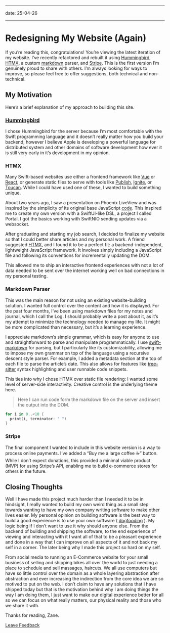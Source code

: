 -----

date: 25-04-26

-----

# Redesigning My Website (Again)

If you’re reading this, congratulations! You’re viewing the latest iteration of
my website. I’ve recently refactored and rebuilt it using 
[Hummingbird](https://hummingbird.codes), [HTMX](https://htmx.org), a custom 
[markdown](https://www.markdownguide.org/getting-started/) parser, and 
[Stripe](https://stripe.com). This is the first version I’m genuinely proud to 
share with others. I’m always looking for ways to improve, so please feel free 
to offer suggestions, both technical and non-technical.

## My Motivation

Here’s a brief explanation of my approach to building this site.

### [Hummingbird](https://hummingbird.codes)

I chose Hummingbird for the server because I’m most comfortable with the Swift 
programming language and it doesn’t really matter how you build your backend, 
however I believe Apple is developing a powerful language for distributed 
system and other domains of software development how ever it is still very 
early in it’s development in my opinion.

### HTMX

Many Swift-based websites use either a frontend framework like 
[Vue](https://vuejs.org) or [React](https://react.dev), or generate static 
files to serve with tools like 
[Publish](https://github.com/JohnSundell/Publish), 
[Ignite](https://github.com/twostraws/Ignite), or 
[Toucan](https://toucansites.com). While I could have used one of these, I 
wanted to build something unique.

About two years ago, I saw a presentation on Phoenix LiveView and was inspired 
by the simplicity of its original base JavaScript 
[code](https://youtu.be/FADQAnq0RpA?feature=shared&t=629). This inspired me to 
create my own version with a SwiftUI-like DSL, a project I called Portal. I got
the basics working with SwiftNIO sending updates via a websocket.

After graduating and starting my job search, I decided to finalize my website 
so that I could better share articles and my personal work. A friend suggested 
[HTMX](https://htmx.org), and I found it to be a perfect fit: a 
backend-independent, lightweight JavaScript framework. It involves simply 
including a JavaScript file and following its conventions for incrementally 
updating the DOM.

This allowed me to ship an interactive frontend experiences with not a lot of 
data needed to be sent over the internet working well on bad connections in my 
personal testing.

### Markdown Parser

This was the main reason for not using an existing website-building solution. I
wanted full control over the content and how it is displayed. For the past four
months, I’ve been using markdown files for my notes and journal, which I call 
the Log. I should probably write a post about it, as it’s my attempt to 
minimize the technology needed to manage my life. It might be more complicated 
than necessary, but it’s a learning experience.

I appreciate markdown’s simple grammar, which is easy for anyone to use and 
straightforward to parse and manipulate programmatically. I use 
[swift-markdown](https://github.com/swiftlang/swift-markdown) for parsing, but 
I particularly like its customizability, allowing me to impose my own grammar 
on top of the language using a recursive descent style parser. For example, I 
added a metadata section at the top of each file to parse the article’s date. 
This also allows for features like 
[tree-sitter](https://tree-sitter.github.io/tree-sitter/) syntax highlighting 
and user runnable code snippets.

This ties into why I chose HTMX over static file rendering: I wanted some level
of server-side interactivity. Creative control is the underlying theme here.

> Here I can run code form the markdown file on the server and insert the 
> output into the DOM.

```swift run
for i in 0..<10 {
  print(i, terminator: " ")
}
```

### Stripe

The final component I wanted to include in this website version is a way to 
process online payments. I’ve added a “Buy me a large coffee ☕️” button. While I
don’t expect donations, this provided a minimal viable product (MVP) for using 
Stripe’s API, enabling me to build e-commerce stores for others in the future.

## Closing Thoughts

Well I have made this project much harder than I needed it to be in hindsight, 
I really wanted to build my own weird thing as a small step towards wanting to 
have my own company writing software to make other lives easier. My personal 
opinion on building software is the best way to build a good experience is to 
use your own software ( 
[dogfooding](https://en.wikipedia.org/wiki/Eating_your_own_dog_food#:~:text=Eating%20your%20own%20dog%20food%20or%20%22dogfooding%22%20is%20the%20practice,usage%20using%20product%20management%20techniques.)
 ). My logic being if I don’t want to use it why should anyone else. From the 
backend of building and shipping the software, to the end experience of viewing
and interacting with it I want all of that to be a pleasant experience and done
in a way that I can improve on all aspects of it and not back my self in a 
corner. The later being why I made this project so hard on my self.

From social media to running an E-Commerce website for your small business of 
selling and shipping bikes all over the world to just needing a place to 
schedule and sell massages, haircuts. We all use computers but have so little 
control over the domain as a whole layering abstraction after abstraction and 
ever increasing the indirection from the core idea we are so motived to put on 
the web. I don’t claim to have any solutions that I have shipped today but that
is the motivation behind why I am doing things the way I am doing them, I just 
want to make our digital experience better for all so we can focus on what 
really matters, our physical reality and those who we share it with.

Thanks for reading, Zane.

[Leave Feedback](https://github.com/zaneenders/Content/edit/main/Articles/redesigning-my-website-again.md)